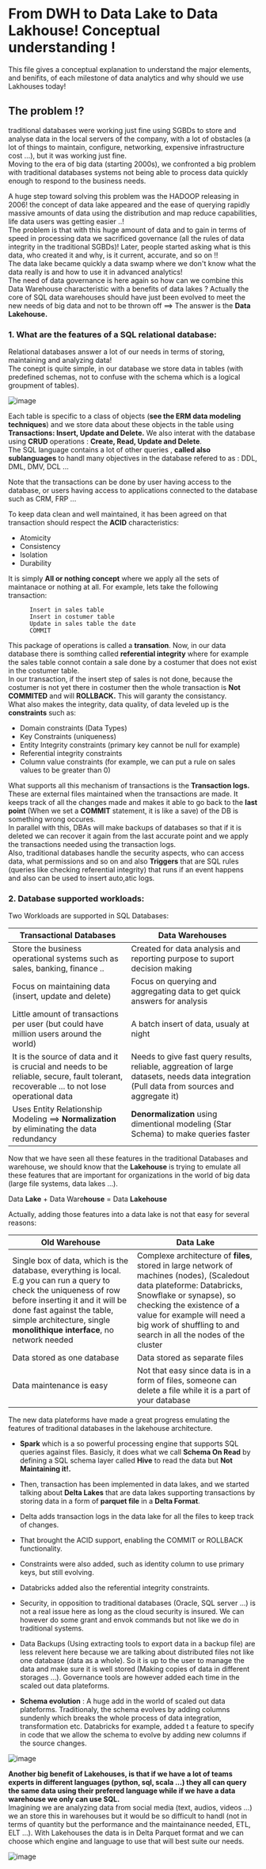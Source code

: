 # From DWH to Data Lake to Data Lakhouse! Conceptual understanding !

This file gives a conceptual explanation to understand the major elements, and benifits, of each milestone of data analytics and why should we use Lakhouses today!

## The problem !?

traditional databases were working just fine using SGBDs to store and analyse data in the local servers of the company, with a lot of obstacles (a lot of things to maintain, configure, networking, expensive infrastructure cost ...), but it was working just fine.  
Moving to the era of big data (starting 2000s), we confronted a big problem with traditional databases systems not being able to process data quickly enough to respond to the business needs.  

A huge step toward solving this problem was the HADOOP releasing in 2006! the concept of data lake appeared and the ease of querying rapidly massive amounts of data using the distribution and map reduce capabilities, life data users was getting easier ..!  
The problem is that with this huge amount of data and to gain in terms of speed in processing data we sacrificed governance (all the rules of data integrity in the traditional SGBDs)! Later, people started asking what is this data, who created it and why, is it current, accurate, and so on !!  
The data lake became quickly a data swamp where we don't know what the data really is and how to use it in advanced analytics!  
The need of data governance is here again so how can we combine this Data Warehouse characteristic with a benefits of data lakes ? Actually the core of SQL data warehouses should have just been evolved to meet the new needs of big data and not to be thrown off ==> The answer is the **Data Lakehouse.**  

### 1. What are the features of a SQL relational database:  

Relational databases answer a lot of our needs in terms of storing, maintaining and analyzing data!  
The conept is quite simple, in our database we store data in tables (with predefined schemas, not to confuse with the schema which is a logical groupment of tables).  

![image](https://github.com/ZACKHADD/Data_Codes_Steps/assets/59281379/1181d918-974b-4609-9f2b-f1ba43832389)  

Each table is specific to a class of objects (**see the ERM data modeling techniques**) and we store data about these objects in the table using **Transactions: Insert, Update and Delete.** We also interat with the database using **CRUD** operations : **Create, Read, Update and Delete**.  
The SQL language contains a lot of other queries , **called also sublanguages** to handl many objectives in the database refered to as : DDL, DML, DMV, DCL ...  

Note that the transactions can be done by user having access to the database, or users having access to applications connected to the database such as CRM, FRP ...  

To keep data clean and well maintained, it has been agreed on that transaction should respect the **ACID** characteristics:  
- Atomicity
- Consistency
- Isolation
- Durability

It is simply **All or nothing concept** where we apply all the sets of maintanace or nothing at all. For example, lets take the following transaction:  

```
      Insert in sales table
      Insert in costumer table
      Update in sales table the date
      COMMIT
```
This package of operations is called a **transation**. Now, in our data database there is somthing called **referential integrity** where for example the sales table connot contain a sale done by a costumer that does not exist in the costumer table.  
In our transaction, if the insert step of sales is not done, because the costumer is not yet there in costumer then the whole transaction is **Not COMMITED** and will **ROLLBACK.** This will garanty the consistancy.  
What also makes the integrity, data quality, of data leveled up is the **constraints** such as:  
- Domain constraints (Data Types)
- Key Constraints (uniqueness)
- Entity Integrity constraints (primary key cannot be null for example)
- Referential integrity constraints
- Column value constraints (for example, we can put a rule on sales values to be greater than 0)

What supports all this mechanism of transactions is the **Transaction logs.** These are external files maintained when the transactions are made. It keeps track of all the changes made and makes it able to go back to the **last point** (When we set a **COMMIT** statement, it is like a save) of the DB is something wrong occures.  
In parallel with this, DBAs will make backups of databases so that if it is deleted we can recover it again from the last accurate point and we apply the transactions needed using the transaction logs.  
Also, traditional databases handle the security aspects, who can access data, what permissions and so on and also **Triggers** that are SQL rules (queries like checking referential integrity) that runs if an event happens and also can be used to insert auto,atic logs.  

### 2. Database supported workloads:

Two Workloads are supported in SQL Databases:  

| Transactional Databases | Data Warehouses |
| --- | --- |
|Store the business operational systems such as sales, banking, finance ..| Created for data analysis and reporting purpose to suport decision making| 
|Focus on maintaining data (insert, update and delete)|Focus on querying and aggregating data to get quick answers for analysis|
|Little amount of transactions per user (but could have million users around the world)|A batch insert of data, usualy at night|
|It is the source of data and it is crucial and needs to be reliable, secure, fault tolerant, recoverable ... to not lose operational data|Needs to give fast query results, reliable, aggreation of large datasets, needs data integration (Pull data from sources and aggregate it)|
|Uses Entity Relationship Modeling ==> **Normalization** by eliminating the data redundancy|**Denormalization** using dimentional modeling (Star Schema) to make queries faster|

Now that we have seen all these features in the traditional Databases and warehouse, we should know that the **Lakehouse** is trying to emulate all these features that are important for organizations in the world of big data (large file systems, data lakes ...).  

Data **Lake** + Data Ware**house** = Data **Lakehouse**  

Actually, adding those features into a data lake is not that easy for several reasons: 

|Old Warehouse|Data Lake|
|---|---|
|Single box of data, which is the database, everything is local. E.g you can run a query to check the uniqueness of row before inserting it and it will be done fast against the table, simple architecture, single **monolithique interface**, no network needed|Complexe architecture of **files**, stored in large network of machines (nodes), (Scaledout data plateforme: Databricks, Snowflake or synapse), so checking the existence of a value for example will need a big work of shuffling to and search in all the nodes of the cluster|
|Data stored as one database|Data stored as separate files|
|Data maintenance is easy|Not that easy since data is in a form of files, someone can delete a file while it is a part of your database|

The new data plateforms have made a great progress emulating the features of traditional databases in the lakehouse architecture.  

- **Spark** which is a so powerful processing engine that supports SQL queries against files. Basicly, it does what we call **Schema On Read** by defining a SQL schema layer called **Hive** to read the data but **Not Maintaining it!.**  

- Then, transaction has been implemented in data lakes, and we started talking about **Delta Lakes** that are data lakes supporting transactions by storing data in a form of **parquet file** in a **Delta Format**.
- Delta adds transaction logs in the data lake for all the files to keep track of changes.
- That brought the ACID support, enabling the COMMIT or ROLLBACK functionality.
- Constraints were also added, such as identity column to use primary keys, but still evolving.
- Databricks added also the referential integrity constraints.
- Security, in opposition to traditional databases (Oracle, SQL server ...) is not a real issue here as long as the cloud security is insured. We can however do some grant and envok commands but not like we do in traditional systems.
- Data Backups (Using extracting tools to export data in a backup file) are less relevent here because we are talking about distributed files not like one database (data as a whole). So it is up to the user to manage the data and make sure it is well stored (Making copies of data in different storages ...). Governance tools are however added each time in the scaled out data plateforms.
- **Schema evolution** : A huge add in the world of scaled out data plateforms. Traditionaly, the schema evolves by adding columns sundenly which breaks the whole process of data integration, transformation etc. Databricks for example, added t a feature to specify in code that we allow the schema to evolve by adding new columns if the source changes.

![image](https://github.com/ZACKHADD/Data_Codes_Steps/assets/59281379/43a0ebea-ea3e-4c54-b261-0f49dea5ee84)

**Another big benefit of Lakehouses, is that if we have a  lot of teams experts in different languages (python, sql, scala ...) they all can query the same data using their prefered language while if we have a data warehouse we only can use SQL.**  
Imagining we are analyzing data from social media (text, audios, videos ...) we an store this in warehouses but it would be so difficult to handl (not in terms of quantity but the performance and the maintainance needed, ETL, ELT ...). With Lakehouses the data is in Delta Parquet format and we can choose which engine and language to use that will best suite our needs.  
 
![image](https://github.com/ZACKHADD/Data_Codes_Steps/assets/59281379/c3e65f1b-e20f-4891-9035-fa821d61c001)  



